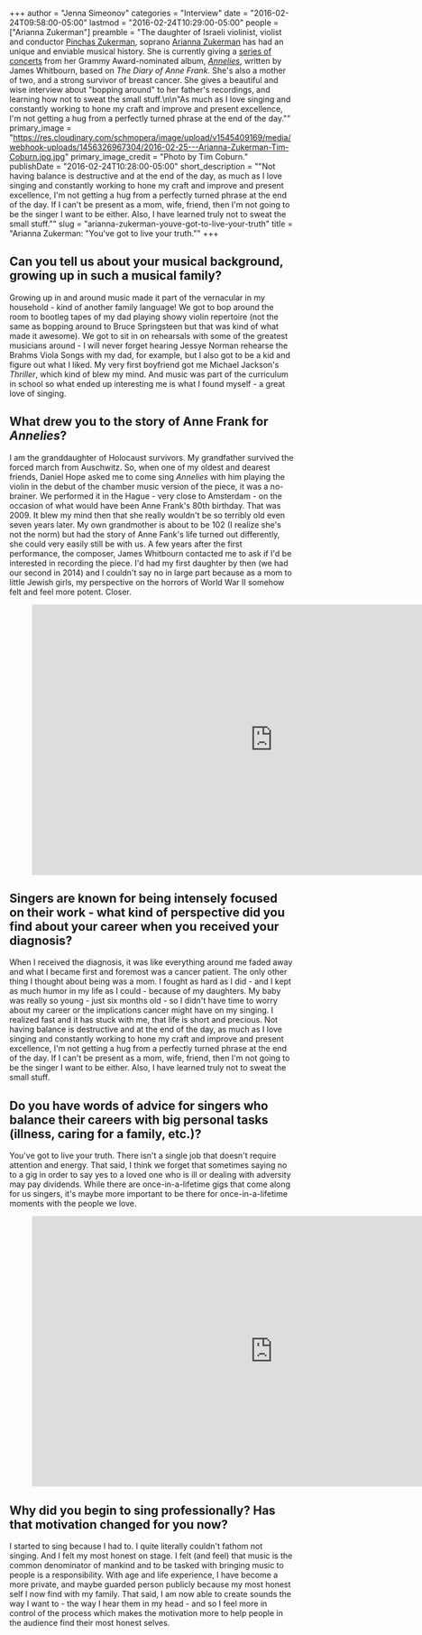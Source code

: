 +++
author = "Jenna Simeonov"
categories = "Interview"
date = "2016-02-24T09:58:00-05:00"
lastmod = "2016-02-24T10:29:00-05:00"
people = ["Arianna Zukerman"]
preamble = "The daughter of Israeli violinist, violist and conductor [Pinchas Zukerman](http://nac-cna.ca/en/bio/pinchas-zukerman), soprano [Arianna Zukerman](/scene/people/arianna-zukerman/) has had an unique and enviable musical history. She is currently giving a [series of concerts](http://www.ariannazukerman.com/artist.php?view=cal) from her Grammy Award-nominated album, [*Annelies*](http://www.jameswhitbourn.com/annelies/performance), written by James Whitbourn, based on *The Diary of Anne Frank*. She's also a mother of two, and a strong survivor of breast cancer. She gives a beautiful and wise interview about \"bopping around\" to her father's recordings, and learning how not to sweat the small stuff.\n\n\"As much as I love singing and constantly working to hone my craft and improve and present excellence, I'm not getting a hug from a perfectly turned phrase at the end of the day.\""
primary_image = "https://res.cloudinary.com/schmopera/image/upload/v1545409169/media/webhook-uploads/1456326967304/2016-02-25---Arianna-Zukerman-Tim-Coburn.jpg.jpg"
primary_image_credit = "Photo by Tim Coburn."
publishDate = "2016-02-24T10:28:00-05:00"
short_description = "&quot;Not having balance is destructive and at the end of the day, as much as I love singing and constantly working to hone my craft and improve and present excellence, I&#039;m not getting a hug from a perfectly turned phrase at the end of the day. If I can&#039;t be present as a mom, wife, friend, then I&#039;m not going to be the singer I want to be either. Also, I have learned truly not to sweat the small stuff.&quot;"
slug = "arianna-zukerman-youve-got-to-live-your-truth"
title = "Arianna Zukerman: &quot;You&#039;ve got to live your truth.&quot;"
+++

## Can you tell us about your musical background, growing up in such a musical family?

Growing up in and around music made it part of the vernacular in my household - kind of another family language!  We got to bop around the room to bootleg tapes of my dad playing showy violin repertoire (not the same as bopping around to Bruce Springsteen but that was kind of what made it awesome). We got to sit in on rehearsals with some of the greatest musicians around - I will never forget hearing Jessye Norman rehearse the Brahms Viola Songs with my dad, for example, but I also got to be a kid and figure out what I liked.  My very first boyfriend got me Michael Jackson's *Thriller*, which kind of blew my mind. And music was part of the curriculum in school so what ended up interesting me is what I found myself - a great love of singing.

## What drew you to the story of Anne Frank for *Annelies*?

I am the granddaughter of Holocaust survivors. My grandfather survived the forced march from Auschwitz. So, when one of my oldest and dearest friends, Daniel Hope asked me to come sing *Annelies* with him playing the violin in the debut of the chamber music version of the piece, it was a no-brainer. We performed it in the Hague - very close to Amsterdam - on the occasion of what would have been Anne Frank's 80th birthday. That was 2009. It blew my mind then that she really wouldn't be so terribly old even seven years later. My own grandmother is about to be 102 (I realize she's not the norm) but had the story of Anne Fank's life turned out differently, she could very easily still be with us. A few years after the first performance, the composer, James Whitbourn contacted me to ask if I'd be interested in recording the piece. I'd had my first daughter by then (we had our second in 2014) and I couldn't say no in large part because as a mom to little Jewish girls, my perspective on the horrors of World War II somehow felt and feel more potent. Closer. 

<figure data-type="video">
<iframe width="854" height="480" src="https://www.youtube.com/embed/uD8eoGtr0cI" frameborder="0" allowfullscreen></iframe>
</figure>

## Singers are known for being intensely focused on their work - what kind of perspective did you find about your career when you received your diagnosis?

When I received the diagnosis, it was like everything around me faded away and what I became first and foremost was a cancer patient. The only other thing I thought about being was a mom. I fought as hard as I did - and I kept as much humor in my life as I could - because of my daughters. My baby was really so young - just six months old - so I didn't have time to worry about my career or the implications cancer might have on my singing. I realized fast and it has stuck with me, that life is short and precious. Not having balance is destructive and at the end of the day, as much as I love singing and constantly working to hone my craft and improve and present excellence, I'm not getting a hug from a perfectly turned phrase at the end of the day. If I can't be present as a mom, wife, friend, then I'm not going to be the singer I want to be either. Also, I have learned truly not to sweat the small stuff.

## Do you have words of advice for singers who balance their careers with big personal tasks (illness, caring for a family, etc.)?

You've got to live your truth. There isn't a single job that doesn't require attention and energy. That said, I think we forget that sometimes saying no to a gig in order to say yes to a loved one who is ill or dealing with adversity may pay dividends. While there are once-in-a-lifetime gigs that come along for us singers, it's maybe more important to be there for once-in-a-lifetime moments with the people we love.

<figure data-type="video">
<iframe width="854" height="480" src="https://www.youtube.com/embed/OEv48Q6psBM" frameborder="0" allowfullscreen></iframe>
</figure>

## Why did you begin to sing professionally? Has that motivation changed for you now?

I started to sing because I had to. I quite literally couldn't fathom not singing.  And I felt my most honest on stage. I felt (and feel) that music is the common denominator of mankind and to be tasked with bringing music to people is a responsibility. With age and life experience, I have become a more private, and maybe guarded person publicly because my most honest self I now find with my family. That said, I am now able to create sounds the way I want to - the way I hear them in my head - and so I feel more in control of the process which makes the motivation more to help people in the audience find their most honest selves. 
